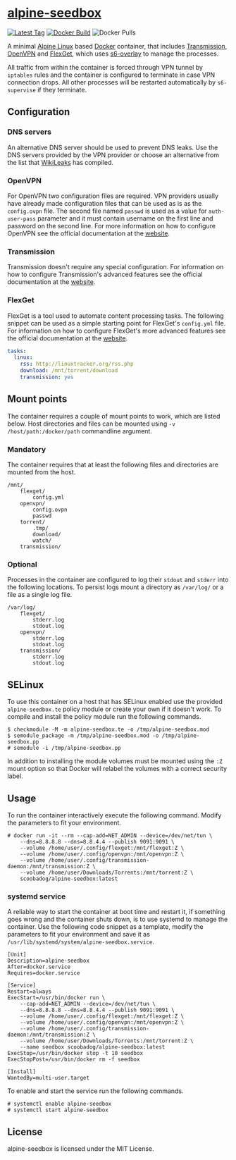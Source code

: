 # [alpine-seedbox][seedbox]

[![Latest Tag](https://img.shields.io/github/tag/scoobadog/alpine-seedbox.svg)](https://hub.docker.com/r/scoobadog/alpine-seedbox/tags/)
[![Docker Build](https://img.shields.io/docker/automated/scoobadog/alpine-seedbox.svg)](https://hub.docker.com/r/scoobadog/alpine-seedbox/builds/)
![Docker Pulls](https://img.shields.io/docker/pulls/scoobadog/alpine-seedbox.svg)

A minimal [Alpine Linux][alpine] based [Docker][docker] container, that includes
[Transmission][transmission], [OpenVPN][openvpn] and [FlexGet][flexget], which
uses [s6-overlay][overlay] to manage the processes.

All traffic from within the container is forced through VPN tunnel by `iptables`
rules and the container is configured to terminate in case VPN connection drops.
All other processes will be restarted automatically by `s6-supervise` if they
terminate.

## Configuration

### DNS servers

An alternative DNS server should be used to prevent DNS leaks. Use the DNS
servers provided by the VPN provider or choose an alternative from the list
that [WikiLeaks][dns] has compiled.

### OpenVPN

For OpenVPN two configuration files are required. VPN providers usually have
already made configuration files that can be used as is as the `config.ovpn`
file. The second file named `passwd` is used as a value for `auth-user-pass`
parameter and it must contain username on the first line and password on the
second line. For more information on how to configure OpenVPN see the official
documentation at the [website][openvpn-doc].

### Transmission

Transmission doesn't require any special configuration. For information on how
to configure Transmission's advanced features see the official documentation at
the [website][transmission].

### FlexGet

FlexGet is a tool used to automate content processing tasks. The following
snippet can be used as a simple starting point for FlexGet's `config.yml` file.
For information on how to configure FlexGet's more advanced features see the official documentation at the [website][flexget].

```yaml
tasks:
  linux:
    rss: http://linuxtracker.org/rss.php
    download: /mnt/torrent/download
    transmission: yes
```

## Mount points

The container requires a couple of mount points to work, which are listed below.
Host directories and files can be mounted using `-v /host/path:/docker/path`
commandline argument.

### Mandatory

The container requires that at least the following files and directories are
mounted from the host.

```
/mnt/
	flexget/
		config.yml
	openvpn/
		config.ovpn
		passwd
	torrent/
		.tmp/
		download/
		watch/
	transmission/
```

### Optional

Processes in the container are configured to log their `stdout` and `stderr`
into the following locations. To persist logs mount a directory as `/var/log/`
or a file as a single log file.

```
/var/log/
	flexget/
		stderr.log
		stdout.log
	openvpn/
		stderr.log
		stdout.log
	transmission/
		stderr.log
		stdout.log
```

## SELinux

To use this container on a host that has SELinux enabled use the provided
`alpine-seedbox.te` policy module or create your own if it doesn't work. To
compile and install the policy module run the following commands.

```
$ checkmodule -M -m alpine-seedbox.te -o /tmp/alpine-seedbox.mod
$ semodule_package -m /tmp/alpine-seedbox.mod -o /tmp/alpine-seedbox.pp
# semodule -i /tmp/alpine-seedbox.pp
```

In addition to installing the module volumes must be mounted using the `:Z`
mount option so that Docker will relabel the volumes with a correct security
label.

## Usage

To run the container interactively execute the following command. Modify the
parameters to fit your environment.

```
# docker run -it --rm --cap-add=NET_ADMIN --device=/dev/net/tun \
	--dns=8.8.8.8 --dns=8.8.4.4 --publish 9091:9091 \
	--volume /home/user/.config/flexget:/mnt/flexget:Z \
	--volume /home/user/.config/openvpn:/mnt/openvpn:Z \
	--volume /home/user/.config/transmission-daemon:/mnt/transmission:Z \
	--volume /home/user/Downloads/Torrents:/mnt/torrent:Z \
	scoobadog/alpine-seedbox:latest
```

### systemd service

A reliable way to start the container at boot time and restart it, if something goes wrong and the container shuts down, is to use systemd to manage the
container. Use the following code snippet as a template, modify the parameters
to fit your environment and save it as
`/usr/lib/systemd/system/alpine-seedbox.service`.

```
[Unit]
Description=alpine-seedbox
After=docker.service
Requires=docker.service

[Service]
Restart=always
ExecStart=/usr/bin/docker run \
	--cap-add=NET_ADMIN --device=/dev/net/tun \
	--dns=8.8.8.8 --dns=8.8.4.4 --publish 9091:9091 \
	--volume /home/user/.config/flexget:/mnt/flexget:Z \
	--volume /home/user/.config/openvpn:/mnt/openvpn:Z \
	--volume /home/user/.config/transmission-daemon:/mnt/transmission:Z \
	--volume /home/user/Downloads/Torrents:/mnt/torrent:Z \
	--name seedbox scoobadog/alpine-seedbox:latest
ExecStop=/usr/bin/docker stop -t 10 seedbox
ExecStopPost=/usr/bin/docker rm -f seedbox

[Install]
WantedBy=multi-user.target
```

To enable and start the service run the following commands.

```
# systemctl enable alpine-seedbox
# systemctl start alpine-seedbox
```

## License

alpine-seedbox is licensed under the MIT License.

[seedbox]: https://github.com/scoobadog/alpine-seedbox
[alpine]: https://alpinelinux.org/
[docker]: https://www.docker.com/
[flexget]: http://flexget.com/
[openvpn]: https://openvpn.net/
[openvpn-doc]: https://openvpn.net/index.php/open-source/documentation/howto.html
[overlay]: https://github.com/just-containers/s6-overlay
[transmission]: https://www.transmissionbt.com/
[dns]: https://www.wikileaks.org/wiki/Alternative_DNS
